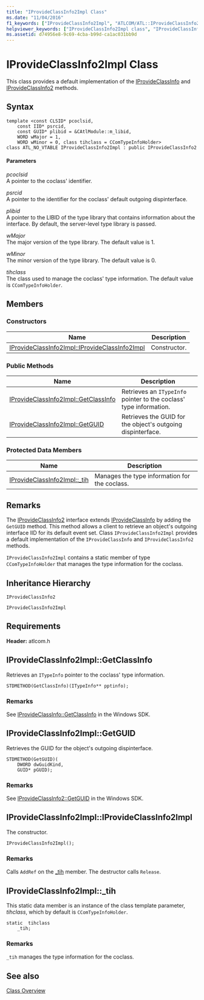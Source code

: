 ```yaml
---
title: "IProvideClassInfo2Impl Class"
ms.date: "11/04/2016"
f1_keywords: ["IProvideClassInfo2Impl", "ATLCOM/ATL::IProvideClassInfo2Impl", "ATLCOM/ATL::IProvideClassInfo2Impl::IProvideClassInfo2Impl", "ATLCOM/ATL::IProvideClassInfo2Impl::GetClassInfo", "ATLCOM/ATL::IProvideClassInfo2Impl::GetGUID", "ATLCOM/ATL::IProvideClassInfo2Impl::_tih"]
helpviewer_keywords: ["IProvideClassInfo2Impl class", "IProvideClassInfo2 ATL implementation", "class information, ATL"]
ms.assetid: d74956e8-9c69-4cba-b99d-ca1ac031bb9d
---
```

# IProvideClassInfo2Impl Class

This class provides a default implementation of the [IProvideClassInfo](/windows/win32/api/ocidl/nn-ocidl-iprovideclassinfo) and [IProvideClassInfo2](/windows/win32/api/ocidl/nn-ocidl-iprovideclassinfo2) methods.

## Syntax

```
template <const CLSID* pcoclsid,
    const IID* psrcid,
    const GUID* plibid = &CAtlModule::m_libid,
    WORD wMajor = 1,
    WORD wMinor = 0, class tihclass = CComTypeInfoHolder>
class ATL_NO_VTABLE IProvideClassInfo2Impl : public IProvideClassInfo2
```

#### Parameters

*pcoclsid*<br/>
A pointer to the coclass' identifier.

*psrcid*<br/>
A pointer to the identifier for the coclass' default outgoing dispinterface.

*plibid*<br/>
A pointer to the LIBID of the type library that contains information about the interface. By default, the server-level type library is passed.

*wMajor*<br/>
The major version of the type library. The default value is 1.

*wMinor*<br/>
The minor version of the type library. The default value is 0.

*tihclass*<br/>
The class used to manage the coclass' type information. The default value is `CComTypeInfoHolder`.

## Members

### Constructors

|Name|Description|
|----------|-----------------|
|[IProvideClassInfo2Impl::IProvideClassInfo2Impl](#iprovideclassinfo2impl)|Constructor.|

### Public Methods

|Name|Description|
|----------|-----------------|
|[IProvideClassInfo2Impl::GetClassInfo](#getclassinfo)|Retrieves an `ITypeInfo` pointer to the coclass' type information.|
|[IProvideClassInfo2Impl::GetGUID](#getguid)|Retrieves the GUID for the object's outgoing dispinterface.|

### Protected Data Members

|Name|Description|
|----------|-----------------|
|[IProvideClassInfo2Impl::_tih](#_tih)|Manages the type information for the coclass.|

## Remarks

The [IProvideClassInfo2](/windows/win32/api/ocidl/nn-ocidl-iprovideclassinfo2) interface extends [IProvideClassInfo](/windows/win32/api/ocidl/nn-ocidl-iprovideclassinfo) by adding the `GetGUID` method. This method allows a client to retrieve an object's outgoing interface IID for its default event set. Class `IProvideClassInfo2Impl` provides a default implementation of the `IProvideClassInfo` and `IProvideClassInfo2` methods.

`IProvideClassInfo2Impl` contains a static member of type `CComTypeInfoHolder` that manages the type information for the coclass.

## Inheritance Hierarchy

`IProvideClassInfo2`

`IProvideClassInfo2Impl`

## Requirements

**Header:** atlcom.h

## <a name="getclassinfo"></a>  IProvideClassInfo2Impl::GetClassInfo

Retrieves an `ITypeInfo` pointer to the coclass' type information.

```
STDMETHOD(GetClassInfo)(ITypeInfo** pptinfo);
```

### Remarks

See [IProvideClassInfo::GetClassInfo](/windows/win32/api/ocidl/nf-ocidl-iprovideclassinfo-getclassinfo) in the Windows SDK.

## <a name="getguid"></a>  IProvideClassInfo2Impl::GetGUID

Retrieves the GUID for the object's outgoing dispinterface.

```
STDMETHOD(GetGUID)(
    DWORD dwGuidKind,
    GUID* pGUID);
```

### Remarks

See [IProvideClassInfo2::GetGUID](/windows/win32/api/ocidl/nf-ocidl-iprovideclassinfo2-getguid) in the Windows SDK.

## <a name="iprovideclassinfo2impl"></a>  IProvideClassInfo2Impl::IProvideClassInfo2Impl

The constructor.

```
IProvideClassInfo2Impl();
```

### Remarks

Calls `AddRef` on the [_tih](#_tih) member. The destructor calls `Release`.

## <a name="_tih"></a>  IProvideClassInfo2Impl::_tih

This static data member is an instance of the class template parameter, *tihclass*, which by default is `CComTypeInfoHolder`.

```
static  tihclass
    _tih;
```

### Remarks

`_tih` manages the type information for the coclass.

## See also

[Class Overview](../../atl/atl-class-overview.md)
